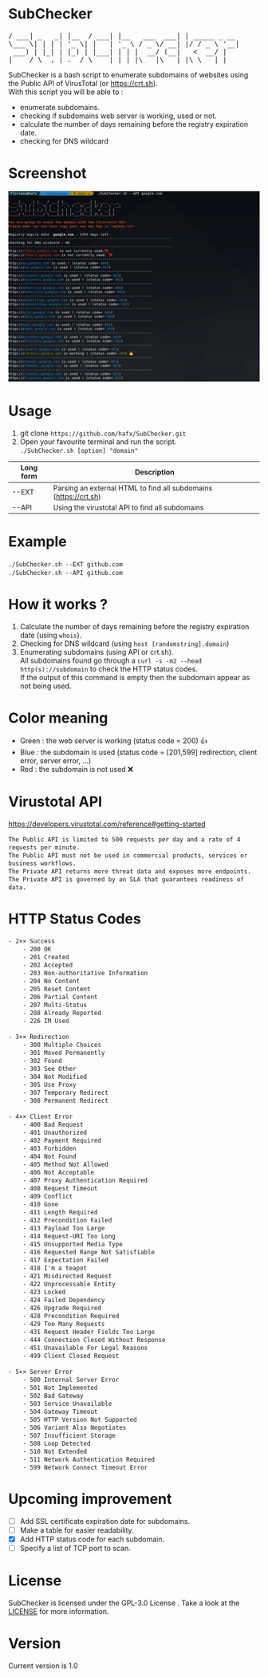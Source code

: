 
# SubChecker
<pre>
/ ___| _   _| |__  / ___| |__   ___  ___| | _____ _ __ 
\___ \| | | | '_ \| |   | '_ \ / _ \/ __| |/ / _ \ '__|
 ___) | |_| | |_) | |___| | | |  __/ (__|   <  __/ |   
|____/ \__,_|_.__/ \____|_| |_|\___|\___|_|\_\___|_|
</pre>

SubChecker is a bash script to enumerate subdomains of websites using the Public API of VirusTotal (or https://crt.sh).  
With this script you will be able to : 
- enumerate subdomains.
- checking if subdomains web server is working, used or not.
- calculate the number of days remaining before the registry expiration date.
- checking for DNS wildcard 

# Screenshot
![SubChecker](./screenshot/screenshot.png "SubChecker")


# Usage 
1. git clone `https://github.com/hafx/SubChecker.git`
2. Open your favourite terminal and run the script.  
`./SubChecker.sh [option] "domain"`

| Long form | Description                                                     |
|-----------|-----------------------------------------------------------------|
| --EXT     | Parsing an external HTML to find all subdomains (https://crt.sh)|
| --API     | Using the virustotal API to find all subdomains                 |

# Example 
`./SubChecker.sh --EXT github.com`  
`./SubChecker.sh --API github.com`

# How it works ?
1. Calculate the number of days remaining before the registry expiration date (using `whois`).
2. Checking for DNS wildcard (using `host [randomstring].domain`)   
3. Enumerating subdomains (using API or crt.sh).   
All subdomains found go through a `curl -s -m2 --head http(s)://subdomain` to check the HTTP status codes.   
If the output of this command is empty then the subdomain appear as not being used.  

# Color meaning 
- Green : the web server is working (status code = 200) :+1:
- Blue : the subdomain is used (status code = [201,599] redirection, client error, server error, ...) 
- Red : the subdomain is not used :x: 

# Virustotal API
https://developers.virustotal.com/reference#getting-started 
~~~
The Public API is limited to 500 requests per day and a rate of 4 requests per minute.
The Public API must not be used in commercial products, services or business workflows.
The Private API returns more threat data and exposes more endpoints.
The Private API is governed by an SLA that guarantees readiness of data.
~~~

# HTTP Status Codes
~~~  
- 2×× Success
    - 200 OK
    - 201 Created
    - 202 Accepted
    - 203 Non-authoritative Information
    - 204 No Content
    - 205 Reset Content
    - 206 Partial Content
    - 207 Multi-Status
    - 208 Already Reported
    - 226 IM Used
    
- 3×× Redirection
    - 300 Multiple Choices
    - 301 Moved Permanently
    - 302 Found
    - 303 See Other
    - 304 Not Modified
    - 305 Use Proxy
    - 307 Temporary Redirect
    - 308 Permanent Redirect
    
- 4×× Client Error
    - 400 Bad Request
    - 401 Unauthorized
    - 402 Payment Required
    - 403 Forbidden
    - 404 Not Found
    - 405 Method Not Allowed
    - 406 Not Acceptable
    - 407 Proxy Authentication Required
    - 408 Request Timeout
    - 409 Conflict
    - 410 Gone
    - 411 Length Required
    - 412 Precondition Failed
    - 413 Payload Too Large
    - 414 Request-URI Too Long
    - 415 Unsupported Media Type
    - 416 Requested Range Not Satisfiable
    - 417 Expectation Failed
    - 418 I'm a teapot
    - 421 Misdirected Request
    - 422 Unprocessable Entity
    - 423 Locked
    - 424 Failed Dependency
    - 426 Upgrade Required
    - 428 Precondition Required
    - 429 Too Many Requests
    - 431 Request Header Fields Too Large
    - 444 Connection Closed Without Response
    - 451 Unavailable For Legal Reasons
    - 499 Client Closed Request
     
- 5×× Server Error
    - 500 Internal Server Error
    - 501 Not Implemented
    - 502 Bad Gateway
    - 503 Service Unavailable
    - 504 Gateway Timeout
    - 505 HTTP Version Not Supported
    - 506 Variant Also Negotiates
    - 507 Insufficient Storage
    - 508 Loop Detected
    - 510 Not Extended
    - 511 Network Authentication Required
    - 599 Network Connect Timeout Error
~~~ 
 
# Upcoming improvement 
- [ ] Add SSL certificate expiration date for subdomains.
- [ ] Make a table for easier readability. 
- [x] Add HTTP status code for each subdomain.
- [ ] Specify a list of TCP port to scan.

# License 
SubChecker is licensed under the GPL-3.0 License . Take a look at the [LICENSE](https://github.com/hafx/SubChecker/blob/main/LICENSE) for more information.

# Version 
Current version is 1.0






